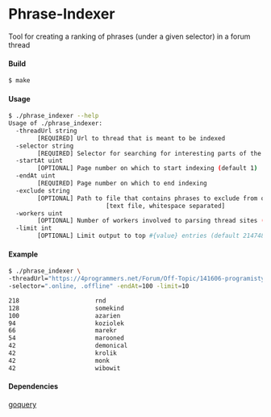 # Phrase-Indexer
Tool for creating a ranking of phrases (under a given selector) in a forum thread

#### Build

```bash
$ make
```

#### Usage
```bash
$ ./phrase_indexer --help
Usage of ./phrase_indexer:
  -threadUrl string
        [REQUIRED] Url to thread that is meant to be indexed
  -selector string
        [REQUIRED] Selector for searching for interesting parts of the document
  -startAt uint
        [OPTIONAL] Page number on which to start indexing (default 1)
  -endAt uint
        [REQUIRED] Page number on which to end indexing
  -exclude string
        [OPTIONAL] Path to file that contains phrases to exclude from output
                           [text file, whitespace separated]
  -workers uint
    	[OPTIONAL] Number of workers involved to parsing thread sites (default 100)
  -limit int
    	[OPTIONAL] Limit output to top #{value} entries (default 2147483647)

```

#### Example
```bash
$ ./phrase_indexer \
-threadUrl="https://4programmers.net/Forum/Off-Topic/141606-programistyczne_wtf_jakie_was_spotkaly?page=" \
-selector=".online, .offline" -endAt=100 -limit=10

218                     rnd
128                     somekind
100                     azarien
94                      koziolek
66                      marekr
54                      marooned
42                      demonical
42                      krolik
42                      monk
42                      wibowit


```

#### Dependencies

[goquery](https://github.com/PuerkitoBio/goquery)
